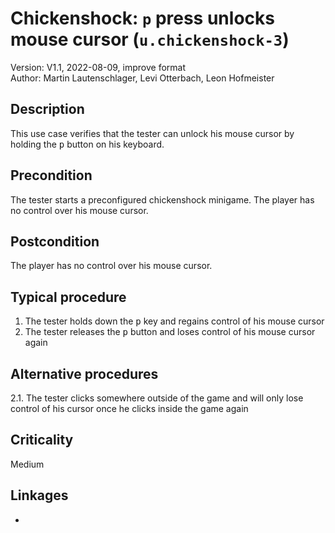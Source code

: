 # Chickenshock: `p` press unlocks mouse cursor (`u.chickenshock-3`)

Version: V1.1, 2022-08-09, improve format \
Author: Martin Lautenschlager, Levi Otterbach, Leon Hofmeister

## Description

This use case verifies that the tester can unlock his mouse cursor by holding the <kbd>p</kbd> button on his keyboard.

## Precondition

The tester starts a preconfigured chickenshock minigame. The player has no control over his mouse cursor.

## Postcondition

The player has no control over his mouse cursor.

## Typical procedure

1. The tester holds down the <kbd>p</kbd> key and regains control of his mouse cursor
2. The tester releases the <kbd>p</kbd> button and loses control of his mouse cursor again

## Alternative procedures

2.1. The tester clicks somewhere outside of the game and will only lose control of his cursor once he clicks inside the game again

## Criticality

Medium

## Linkages

-

